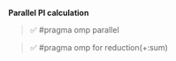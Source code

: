**Parallel PI calculation**

> :white_check_mark: #pragma omp parallel 

> :white_check_mark: #pragma omp for reduction(+:sum)

